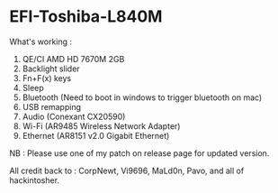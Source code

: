 # EFI-Toshiba-L840M

What's working :
1. QE/CI AMD HD 7670M 2GB
2. Backlight slider
3. Fn+F(x) keys
4. Sleep 
5. Bluetooth (Need to boot in windows to trigger bluetooth on mac)
6. USB remapping
7. Audio (Conexant CX20590)
8. Wi-Fi (AR9485 Wireless Network Adapter)
9. Ethernet (AR8151 v2.0 Gigabit Ethernet)

NB : Please use one of my patch on release page for updated version.


All credit back to : CorpNewt, Vi9696, MaLd0n, Pavo, and all of hackintosher.
